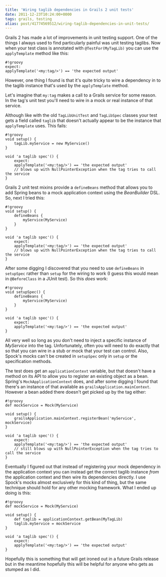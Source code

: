 ```yaml
---
title: 'Wiring taglib dependencies in Grails 2 unit tests'
date: 2011-12-23T10:24:00+0000
tags: grails, testing
alias: post/41774569512/wiring-taglib-dependencies-in-unit-tests/
---
```


Grails 2 has made a lot of improvements in unit testing support. One of the things I always used to find particularly painful was unit testing taglibs. Now when your test class is annotated with `@TestFor(MyTagLib)` you can use the `applyTemplate` method like this:

	#!groovy
	expect:
	applyTemplate('<my:tag/>') == 'the expected output'

However, one thing I found is that it's quite tricky to wire a dependency in to the taglib instance that's used by the `applyTemplate` method.

<!-- more -->

Let's imagine that `my:tag` makes a call to a Grails service for some reason. In the tag's unit test you'll need to wire in a mock or real instance of that service.

Although like with the old `TagLibUnitTest` and `TagLibSpec` classes your test gets a field called `taglib` that doesn't actually appear to be the instance that `applyTemplate` uses. This fails:

	#!groovy
	void setup() {
		tagLib.myService = new MyService()
	}

	void 'a taglib spec'() {
		expect:
		applyTemplate('<my:tag/>') == 'the expected output'
		// blows up with NullPointerException when the tag tries to call the service
	}

Grails 2 unit test mixins provide a `defineBeans` method that allows you to add Spring beans to a mock application context using the _BeanBuilder_ DSL. So, next I tried this:

	#!groovy
	void setup() {
		defineBeans {
			myService(MyService)
		}
	}

	void 'a taglib spec'() {
		expect:
		applyTemplate('<my:tag/>') == 'the expected output'
		// blows up with NullPointerException when the tag tries to call the service
	}

After some digging I discovered that you need to use `defineBeans` in `setupSpec` rather than `setup` for the wiring to work (I guess this would mean in `@BeforeClass` in a JUnit test). So this _does_ work:

	#!groovy
	void setupSpec() {
		defineBeans {
			myService(MyService)
		}
	}

	void 'a taglib spec'() {
		expect:
		applyTemplate('<my:tag/>') == 'the expected output'
	}

All very well so long as you don't need to inject a specific instance of _MyService_ into the tag. Unfortunately, often you will need to do exactly that so that you can wire in a stub or mock that your test can control. Also, Spock's mocks can't be created in `setupSpec` only in `setup` or the specification methods.

The test does get an `applicationContext` variable, but that doesn't have a method on its API to allow you to register an existing object as a bean. Spring's `MockApplicationContext` does, and after some digging I found that there's an instance of that available as `grailsApplication.mainContext`. However a bean added there doesn't get picked up by the tag either:

	#!groovy
	def mockService = Mock(MyService)

	void setup() {
		grailsApplication.mainContext.registerBean('myService', mockService)
	}

	void 'a taglib spec'() {
		expect:
		applyTemplate('<my:tag/>') == 'the expected output'
		// still blows up with NullPointerException when the tag tries to call the service
	}

Eventually I figured out that instead of registering your mock dependency in the application context you can instead get the correct taglib instance _from_ the application context and then wire its dependencies directly. I use Spock's mocks almost exclusively for this kind of thing, but the same technique should hold for any other mocking framework. What I ended up doing is this:

	#!groovy
	def mockService = Mock(MyService)

	void setup() {
		def taglib = applicationContext.getBean(MyTagLib)
		taglib.myService = mockService
	}

	void 'a taglib spec'() {
		expect:
		applyTemplate('<my:tag/>') == 'the expected output'
	}

Hopefully this is something that will get ironed out in a future Grails release but in the meantime hopefully this will be helpful for anyone who gets as stumped as I did.

